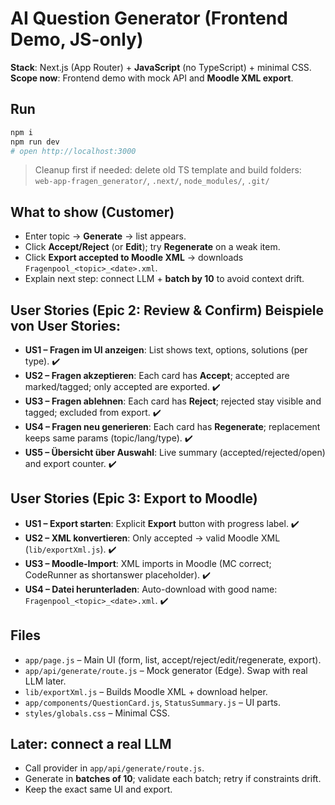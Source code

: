 # AI Question Generator (Frontend Demo, JS-only)

**Stack**: Next.js (App Router) + **JavaScript** (no TypeScript) + minimal CSS.  
**Scope now**: Frontend demo with mock API and **Moodle XML export**.

## Run
```bash
npm i
npm run dev
# open http://localhost:3000
```

> Cleanup first if needed: delete old TS template and build folders:  
> `web-app-fragen_generator/`, `.next/`, `node_modules/`, `.git/`

## What to show (Customer)
- Enter topic → **Generate** → list appears.  
- Click **Accept/Reject** (or **Edit**); try **Regenerate** on a weak item.  
- Click **Export accepted to Moodle XML** → downloads `Fragenpool_<topic>_<date>.xml`.  
- Explain next step: connect LLM + **batch by 10** to avoid context drift.

## User Stories (Epic 2: Review & Confirm) Beispiele von User Stories:
- **US1 – Fragen im UI anzeigen**: List shows text, options, solutions (per type). ✔️
- **US2 – Fragen akzeptieren**: Each card has **Accept**; accepted are marked/tagged; only accepted are exported. ✔️
- **US3 – Fragen ablehnen**: Each card has **Reject**; rejected stay visible and tagged; excluded from export. ✔️
- **US4 – Fragen neu generieren**: Each card has **Regenerate**; replacement keeps same params (topic/lang/type). ✔️
- **US5 – Übersicht über Auswahl**: Live summary (accepted/rejected/open) and export counter. ✔️

## User Stories (Epic 3: Export to Moodle)
- **US1 – Export starten**: Explicit **Export** button with progress label. ✔️
- **US2 – XML konvertieren**: Only accepted → valid Moodle XML (`lib/exportXml.js`). ✔️
- **US3 – Moodle-Import**: XML imports in Moodle (MC correct; CodeRunner as shortanswer placeholder). ✔️
- **US4 – Datei herunterladen**: Auto-download with good name: `Fragenpool_<topic>_<date>.xml`. ✔️

## Files
- `app/page.js` – Main UI (form, list, accept/reject/edit/regenerate, export).
- `app/api/generate/route.js` – Mock generator (Edge). Swap with real LLM later.
- `lib/exportXml.js` – Builds Moodle XML + download helper.
- `app/components/QuestionCard.js`, `StatusSummary.js` – UI parts.
- `styles/globals.css` – Minimal CSS.

## Later: connect a real LLM
- Call provider in `app/api/generate/route.js`.
- Generate in **batches of 10**; validate each batch; retry if constraints drift.
- Keep the exact same UI and export.
